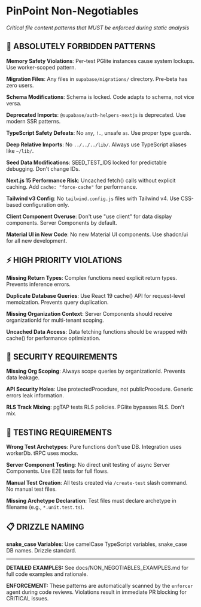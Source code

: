 # PinPoint Non-Negotiables

_Critical file content patterns that MUST be enforced during static analysis_

## 🚨 ABSOLUTELY FORBIDDEN PATTERNS

**Memory Safety Violations**: Per-test PGlite instances cause system lockups. Use worker-scoped pattern.

**Migration Files**: Any files in `supabase/migrations/` directory. Pre-beta has zero users.

**Schema Modifications**: Schema is locked. Code adapts to schema, not vice versa.

**Deprecated Imports**: `@supabase/auth-helpers-nextjs` is deprecated. Use modern SSR patterns.

**TypeScript Safety Defeats**: No `any`, `!.`, unsafe `as`. Use proper type guards.

**Deep Relative Imports**: No `../../../lib/`. Always use TypeScript aliases like `~/lib/`.

**Seed Data Modifications**: SEED_TEST_IDS locked for predictable debugging. Don't change IDs.

**Next.js 15 Performance Risk**: Uncached fetch() calls without explicit caching. Add `cache: "force-cache"` for performance.

**Tailwind v3 Config**: No `tailwind.config.js` files with Tailwind v4. Use CSS-based configuration only.

**Client Component Overuse**: Don't use "use client" for data display components. Server Components by default.

**Material UI in New Code**: No new Material UI components. Use shadcn/ui for all new development.

## ⚡ HIGH PRIORITY VIOLATIONS

**Missing Return Types**: Complex functions need explicit return types. Prevents inference errors.

**Duplicate Database Queries**: Use React 19 cache() API for request-level memoization. Prevents query duplication.

**Missing Organization Context**: Server Components should receive organizationId for multi-tenant scoping.

**Uncached Data Access**: Data fetching functions should be wrapped with cache() for performance optimization.

## 🔐 SECURITY REQUIREMENTS

**Missing Org Scoping**: Always scope queries by organizationId. Prevents data leakage.

**API Security Holes**: Use protectedProcedure, not publicProcedure. Generic errors leak information.

**RLS Track Mixing**: pgTAP tests RLS policies. PGlite bypasses RLS. Don't mix.

## 🧪 TESTING REQUIREMENTS

**Wrong Test Archetypes**: Pure functions don't use DB. Integration uses workerDb. tRPC uses mocks.

**Server Component Testing**: No direct unit testing of async Server Components. Use E2E tests for full flows.

**Manual Test Creation**: All tests created via `/create-test` slash command. No manual test files.

**Missing Archetype Declaration**: Test files must declare archetype in filename (e.g., `*.unit.test.ts`).

## 📋 DRIZZLE NAMING

**snake_case Variables**: Use camelCase TypeScript variables, snake_case DB names. Drizzle standard.

---

**DETAILED EXAMPLES:** See docs/NON_NEGOTIABLES_EXAMPLES.md for full code examples and rationale.

**ENFORCEMENT:** These patterns are automatically scanned by the `enforcer` agent during code reviews. Violations result in immediate PR blocking for CRITICAL issues.
